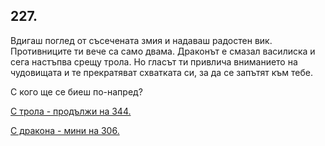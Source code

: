 ## 227.

Вдигаш поглед от съсечената змия и надаваш радостен вик.
Противниците ти вече са само двама. Драконът е смазал василиска и
сега настъпва срещу трола. Но гласът ти привлича вниманието на
чудовищата и те прекратяват схватката си, за да се запътят към тебе.

С кого ще се биеш по-напред?

[С трола - продължи на 344.](./344)

[С дракона - мини на 306.](./306)
